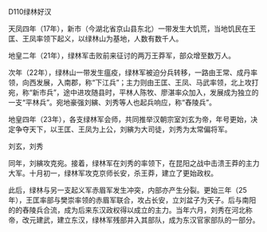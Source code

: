 D110绿林好汉



天凤四年（17年），新市（今湖北省京山县东北）一带发生大饥荒，当地饥民在王匡、王凤率领下起义，以绿林山为基地，人数有数千人。

地皇二年（21年），绿林军击败前来征讨的两万王莽军，部众增至数万人。



次年（22年），绿林山一带发生瘟疫，绿林军被迫分兵转移，一路由王常、成丹率领，向西发展，入南郡，称“下江兵”；主力则由王匡、王凤、马武率领，北上攻打宛，称“新市兵”，途中进攻随县时，平林人陈牧、廖湛率众加入，发展成为独立的一支“平林兵”。宛地豪强刘縯、刘秀等人也起兵响应，称“舂陵兵”。

地皇四年（23年），各支绿林军会师，共同推举汉朝宗室刘玄为帝，年号更始，决定争夺天下，以王匡、王凤为上公，刘縯为大司徒，刘秀为太常偏将军。



刘玄，刘秀







同年，刘縯攻克宛。接着，绿林军在刘秀的率领下，在昆阳之战中击溃王莽的主力大军。十月初一，绿林军攻克京师长安，杀王莽，建立了更始政权。

此后，绿林与另一支起义军赤眉军发生冲突，内部亦产生分裂。更始三年（25年），王匡率部与樊崇率领的赤眉军联合，攻占长安，立刘盆子为天子。后与南阳的的舂陵兵合流，成为后来东汉政权得以成立的主力。当年六月，刘秀在河北称帝，改元建武，建立东汉，绿林军残部并入其部队，成为东汉官家部队的一部分。


